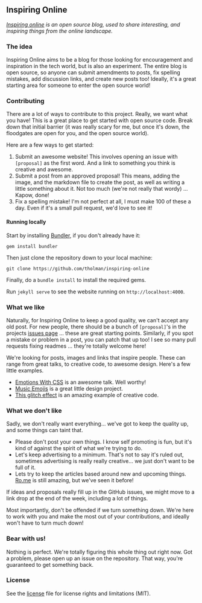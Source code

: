 ## Inspiring Online
_[Inspiring online](http://inspiring.online) is an open source blog, used to share interesting, and inspiring things from the online landscape._

### The idea
Inspiring Online aims to be a blog for those looking for encouragement and inspiration in the tech world, but is also an experiment. The entire blog is open source, so anyone can submit amendments to posts, fix spelling mistakes, add discussion links, and create new posts too! Ideally, it's a great starting area for someone to enter the open source world!

### Contributing
There are a lot of ways to contribute to this project. Really, we want what you have! This is a great place to get started with open source code. Break down that initial barrier (it was really scary for me, but once it's down, the floodgates are open for you, and the open source world).

Here are a few ways to get started:

1. Submit an awesome website! This involves opening an issue with `[proposal]` as the first word. And a link to something you think is creative and awesome.
2. Submit a post from an approved proposal! This means, adding the image, and the markdown file to create the post, as well as writing a little something about it. Not too much (we're not really that wordy) ... Kapow, done!
3. Fix a spelling mistake! I'm not perfect at all, I must make 100 of these a day. Even if it's a small pull request, we'd love to see it!

#### Running locally
Start by installing [Bundler](http://gembundler.com/), if you don't already have it:

```
gem install bundler
```

Then just clone the repository down to your local machine:

```
git clone https://github.com/tholman/inspiring-online
```

Finally, do a ```bundle install``` to install the required gems.

Run ```jekyll serve``` to see the website running on ```http://localhost:4000```.

### What we like
Naturally, for Inspiring Online to keep a good quality, we can't accept any old post. For new people, there should be a bunch of `[proposal]`'s in the projects [issues page](https://github.com/tholman/inspiring-online) ... these are great starting points. Similarly, if you spot a mistake or problem in a post, you can patch that up too! I see so many pull requests fixing readmes ... they're totally welcome here!

We're looking for posts, images and links that inspire people. These can range from great talks, to creative code, to awesome design. Here's a few little examples.

- [Emotions With CSS](http://inspiring.online/emotions-through-css/) is an awesome talk. Well worthy!
- [Music Emojis](http://inspiring.online/music-emojis/) is a great little design project.
- [This glitch effect](http://inspiring.online/glitch/) is an amazing example of creative code.

### What we don't like
Sadly, we don't really want everything... we've got to keep the quality up, and some things can taint that.

- Please don't post your own things. I know self promoting is fun, but it's kind of against the spirit of what we're trying to do.
- Let's keep advertising to a minimum. That's not to say it's ruled out, sometimes advertising is really really creative... we just don't want to be full of it.
- Lets try to keep the articles based around new and upcoming things. [Ro.me](http://ro.me) is still amazing, but we've seen it before!

If ideas and proposals really fill up in the GitHub issues, we might move to a link drop at the end of the week, including a lot of things.

Most importantly, don't be offended if we turn something down. We're here to work with you and make the most out of your contributions, and ideally won't have to turn much down!

### Bear with us!
Nothing is perfect. We're totally figuring this whole thing out right now. Got a problem, please open up an issue on the repository. That way, you're guaranteed to get something back.

### License
See the [license](LICENSE.md) file for license rights and limitations (MIT).
